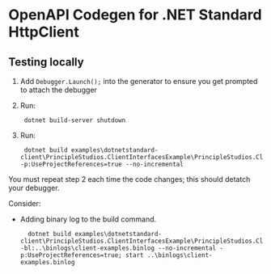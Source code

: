 # OpenAPI Codegen for .NET Standard HttpClient

## Testing locally

1. Add `Debugger.Launch();` into the generator to ensure you get prompted to attach the debugger
2. Run:

        dotnet build-server shutdown

3. Run:

        dotnet build examples\dotnetstandard-client\PrincipleStudios.ClientInterfacesExample\PrincipleStudios.ClientInterfacesExample.csproj -p:UseProjectReferences=true --no-incremental

You must repeat step 2 each time the code changes; this should detatch your debugger.

Consider:

- Adding binary log to the build command.

        dotnet build examples\dotnetstandard-client\PrincipleStudios.ClientInterfacesExample\PrincipleStudios.ClientInterfacesExample.csproj -bl:..\binlogs\client-examples.binlog --no-incremental -p:UseProjectReferences=true; start ..\binlogs\client-examples.binlog

